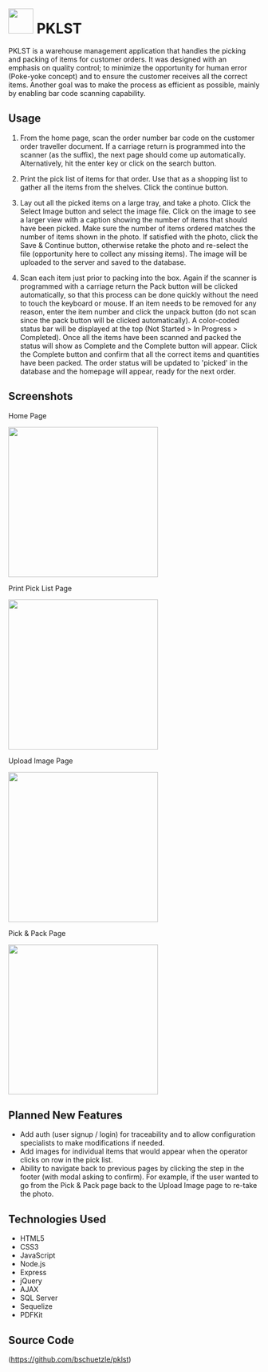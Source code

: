 
# <img src="https://dl.dropboxusercontent.com/s/64w79y0hd9lntwm/pklst-icon.png?dl=0" width="50"> PKLST


PKLST is a warehouse management application that handles the picking and packing of items for customer orders.  It was designed with an emphasis on quality control; to minimize the opportunity for human error (Poke-yoke concept) and to ensure the customer receives all the correct items.  Another goal was to make the process as efficient as possible, mainly by enabling bar code scanning capability.


## Usage

1.  From the home page, scan the order number bar code on the customer order traveller document.  If a carriage return is programmed into the scanner (as the suffix), the next page should come up automatically.  Alternatively, hit the enter key or click on the search button.

2.  Print the pick list of items for that order.  Use that as a shopping list to gather all the items from the shelves.  Click the continue button.

3.  Lay out all the picked items on a large tray, and take a photo.  Click the Select Image button and select the image file.  Click on the image to see a larger view with a caption showing the number of items that should have been picked.  Make sure the number of items ordered matches the number of items shown in the photo.  If satisfied with the photo, click the Save & Continue button, otherwise retake the photo and re-select the file (opportunity here to collect any missing items).  The image will be uploaded to the server and saved to the database.

4.  Scan each item just prior to packing into the box.  Again if the scanner is programmed with a carriage return the Pack button will be clicked automatically, so that this process can be done quickly without the need to touch the keyboard or mouse.  If an item needs to be removed for any reason, enter the item number and click the unpack button (do not scan since the pack button will be clicked automatically).  A color-coded status bar will be displayed at the top (Not Started > In Progress > Completed).  Once all the items have been scanned and packed the status will show as Complete and the Complete button will appear.  Click the Complete button and confirm that all the correct items and quantities have been packed.  The order status will be updated to 'picked' in the database and the homepage will appear, ready for the next order.


## Screenshots

Home Page

<img src="https://dl.dropboxusercontent.com/s/0cdlgvgllmjncqc/home-page.png?dl=0" width="300">

Print Pick List Page

<img src="https://dl.dropboxusercontent.com/s/3x8cs9au6tm9sfq/print-page.png?dl=0" width="300">


Upload Image Page

<img src="https://dl.dropboxusercontent.com/s/fjhgbl2ndrm4wqs/upload-image-page.png?dl=0" width="300">


Pick & Pack Page

<img src="https://dl.dropboxusercontent.com/s/40083l2o3hji11h/pick-pack-page.png?dl=0" width="300">


## Planned New Features

* Add auth (user signup / login) for traceability and to allow configuration specialists to make modifications if needed.
* Add images for individual items that would appear when the operator clicks on row in the pick list.
* Ability to navigate back to previous pages by clicking the step in the footer (with modal asking to confirm).  For example, if the user wanted to go from the Pick & Pack page back to the Upload Image page to re-take the photo.


## Technologies Used

* HTML5
* CSS3
* JavaScript
* Node.js
* Express
* jQuery
* AJAX
* SQL Server
* Sequelize
* PDFKit

## Source Code

(https://github.com/bschuetzle/pklst)
